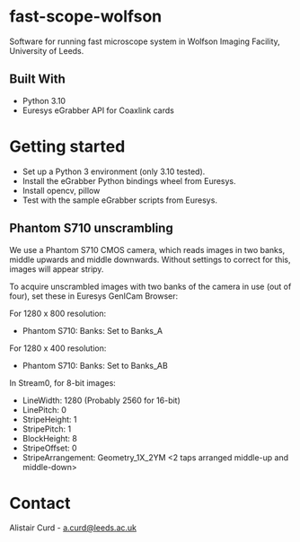 # fast-scope-wolfson
Software for running fast microscope system in Wolfson Imaging Facility, University of Leeds.

## Built With
* Python 3.10
* Euresys eGrabber API for Coaxlink cards

# Getting started
* Set up a Python 3 environment (only 3.10 tested).
* Install the eGrabber Python bindings wheel from Euresys.
* Install opencv, pillow
* Test with the sample eGrabber scripts from Euresys.

## Phantom S710 unscrambling
We use a Phantom S710 CMOS camera, which reads images in two banks, middle upwards and middle downwards. Without settings to correct for this, images will appear stripy.

To acquire unscrambled images with two banks of the camera in use (out of four), set these in Euresys GenICam Browser:

For 1280 x 800 resolution:
* Phantom S710: Banks: Set to Banks_A

For 1280 x 400 resolution:
* Phantom S710: Banks: Set to Banks_AB

In Stream0, for 8-bit images:
* LineWidth: 1280 (Probably 2560 for 16-bit)
* LinePitch: 0
* StripeHeight: 1
* StripePitch: 1
* BlockHeight: 8
* StripeOffset: 0
* StripeArrangement: Geometry_1X_2YM <2 taps arranged middle-up and middle-down>

# Contact
Alistair Curd - a.curd@leeds.ac.uk





